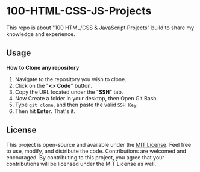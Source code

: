 # 100-HTML-CSS-JS-Projects
This repo is about "100 HTML/CSS &amp; JavaScript Projects" build to share my knowledge and experience.
## Usage
**How to Clone any repository**
1. Navigate to the repository you wish to clone.
2. Click on the "**<> Code**" button.
3. Copy the URL located under the "**SSH**" tab.
4. Now Create a folder in your desktop, then Open Git Bash.
5. Type ```git clone```, and then paste the valid ```SSH Key```.
6. Then hit **Enter**. That's it.

## License

This project is open-source and available under the [MIT License](LICENSE). Feel free to use, modify, and distribute the code. Contributions are welcomed and encouraged. By contributing to this project, you agree that your contributions will be licensed under the MIT License as well.
